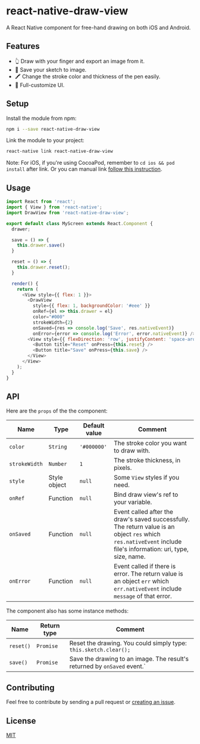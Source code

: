 # react-native-draw-view

A React Native component for free-hand drawing on both iOS and Android.

## Features

- 👆 Draw with your finger and export an image from it.
- 💾 Save your sketch to image.
- 🖍 Change the stroke color and thickness of the pen easily.
- 👻 Full-customize UI.

## Setup

Install the module from npm:

```bash
npm i --save react-native-draw-view
```

Link the module to your project:

```bash
react-native link react-native-draw-view
```

Note: For iOS, if you're using CocoaPod, remember to `cd ios && pod install` after link. Or you can manual link [follow this instruction](https://facebook.github.io/react-native/docs/linking-libraries-ios).

## Usage

```javascript
import React from 'react';
import { View } from 'react-native';
import DrawView from 'react-native-draw-view';

export default class MyScreen extends React.Component {
  drawer;

  save = () => {
    this.drawer.save()
  }

  reset = () => {
    this.drawer.reset();
  }

  render() {
    return (
      <View style={{ flex: 1 }}>
        <DrawView
          style={{ flex: 1, backgroundColor: '#eee' }}
          onRef={el => this.drawer = el}
          color="#000"
          strokeWidth={2}
          onSaved={res => console.log('Save', res.nativeEvent)}
          onError={error => console.log('Error', error.nativeEvent)} />
        <View style={{ flexDirection: 'row', justifyContent: 'space-around' }}>
          <Button title="Reset" onPress={this.reset} />
          <Button title="Save" onPress={this.save} />
        </View>
      </View>
    );
  }
}
```

## API

Here are the `props` of the the component:

| Name | Type | Default value | Comment |
| ---- | ---- | ------------- | ---- |
| `color` | `String` | `'#000000'` | The stroke color you want to draw with. |
| `strokeWidth` | `Number` | `1` | The stroke thickness, in pixels. |
| `style` | Style object | `null` | Some `View` styles if you need. |
| `onRef` | Function | `null` | Bind draw view's ref to your variable. |
| `onSaved` | Function | `null` | Event called after the draw's saved successfully. The return value is an object `res` which `res.nativeEvent` include file's information: uri, type, size, name. |
| `onError` | Function | `null` | Event called if there is error. The return value is an object `err` which `err.nativeEvent` include `message` of that error. |

The component also has some instance methods:

| Name | Return type | Comment |
| ---- | ----------- | ------- |
| `reset()` | `Promise` | Reset the drawing. You could simply type: `this.sketch.clear();` |
| `save()` | `Promise` | Save the drawing to an image. The result's returned by `onSaved` event.` |

## Contributing

Feel free to contribute by sending a pull request or [creating an issue](https://github.com/phucloc8697/react-native-draw-view/issues/new).

## License

[MIT](https://github.com/phucloc8697/react-native-draw-view/tree/master/LICENSE)
